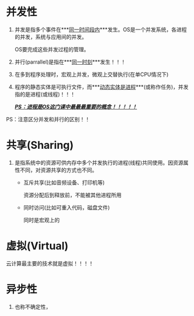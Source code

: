 # 并发性

1. 并发是指多个事件在***<u>同一时间段内</u>***发生。OS是一个并发系统，各进程的并发，系统与应用间的并发。

   OS要完成这些并发过程的管理。

2. 并行(parrallel)是指在***<u>同一时刻</u>***发生！！！

3. 在多到程序处理时，宏观上并发，微观上交替执行(在单CPU情况下)

4. 程序的静态实体是可执行文件，而***<u>动态实体是进程</u>***(或称作任务)，并发指的是进程(或线程)！！！

   ***<u>PS：进程是OS这门课中最最最重要的概念！！！！！</u>***

PS：注意区分并发和并行的区别！！



# 共享(Sharing)

1. 是指系统中的资源可供内存中多个并发执行的进程(线程)共同使用。因资源属性不同，对资源共享的方式也不同。

   + 互斥共享(比如音频设备、打印机等)

     资源分配后到释放前，不能被其他进程所用

   + 同时访问(比如可重入代码，磁盘文件)

     同时是宏观上的







# 虚拟(Virtual)

云计算最主要的技术就是虚拟！！！！





# 异步性

1. 也称不确定性，